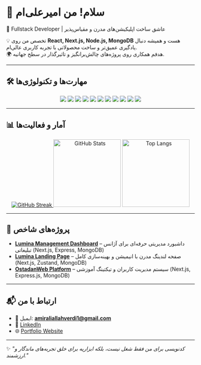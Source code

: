 # 👋 سلام! من امیرعلی‌ام  

🚀 Fullstack Developer | عاشق ساخت اپلیکیشن‌های مدرن و مقیاس‌پذیر  

💡 تخصص من روی **React, Next.js, Node.js, MongoDB** هست و همیشه دنبال یادگیری عمیق‌تر و ساخت محصولاتی با تجربه کاربری عالی‌ام.  
🌍 هدفم همکاری روی پروژه‌های چالش‌برانگیز و تاثیرگذار در سطح جهانیه.  

---

## 🛠️ مهارت‌ها و تکنولوژی‌ها

<p align="center">
  <!-- Frontend -->
  <img src="https://img.shields.io/badge/React-20232A?style=for-the-badge&logo=react&logoColor=61DAFB" />
  <img src="https://img.shields.io/badge/Next.js-000000?style=for-the-badge&logo=nextdotjs&logoColor=white" />
  <img src="https://img.shields.io/badge/TailwindCSS-38B2AC?style=for-the-badge&logo=tailwindcss&logoColor=white" />
  <img src="https://img.shields.io/badge/Redux-593D88?style=for-the-badge&logo=redux&logoColor=white" />
  <img src="https://img.shields.io/badge/Zustand-764ABC?style=for-the-badge&logo=react&logoColor=white" />

  <!-- Backend -->
  <img src="https://img.shields.io/badge/Node.js-43853D?style=for-the-badge&logo=node.js&logoColor=white" />
  <img src="https://img.shields.io/badge/Express.js-404D59?style=for-the-badge" />

  <!-- Database -->
  <img src="https://img.shields.io/badge/MongoDB-4EA94B?style=for-the-badge&logo=mongodb&logoColor=white" />

  <!-- Tools -->
  <img src="https://img.shields.io/badge/TypeScript-007ACC?style=for-the-badge&logo=typescript&logoColor=white" />
  <img src="https://img.shields.io/badge/Git-F05032?style=for-the-badge&logo=git&logoColor=white" />
  <img src="https://img.shields.io/badge/REST%20API-02569B?style=for-the-badge&logo=postman&logoColor=white" />
</p>

---

## 📊 آمار و فعالیت‌ها

<p align="center">
  
  <!-- Streak -->
  <a href="https://git.io/streak-stats">
    <img src="https://streak-stats.demolab.com?user=MeruLeo&border_radius=30&theme=radical" alt="GitHub Streak" />
  </a>
  
  <!-- Stats -->
  <img src="https://github-readme-stats.vercel.app/api?username=MeruLeo&show_icons=true&theme=radical&border_radius=20" alt="GitHub Stats" height="180" />
  
  <!-- Top Langs -->
  <img src="https://github-readme-stats.vercel.app/api/top-langs/?username=MeruLeo&layout=compact&theme=radical&border_radius=20" alt="Top Langs" height="180" />
</p>

---

## 🚀 پروژه‌های شاخص
- [**Lumina Management Dashboard**](https://my.luminemodels.ir) – داشبورد مدیریتی حرفه‌ای برای آژانس تبلیغاتی (Next.js, Express, MongoDB)  
- [**Lumina Landing Page**](https://luminemodels.ir) – صفحه لندینگ مدرن با انیمیشن و بهینه‌سازی کامل (Next.js, Zustand, MongoDB)  
- [**OstadanWeb Platform**](https://ostadanweb.com) – سیستم مدیریت کاربران و تیکتینگ آموزشی (Next.js, Express.js, MongoDB)  

---

## 📬 ارتباط با من
- 📧 ایمیل: **amiraliallahverdi1@gmail.com**  
- 💼 [LinkedIn](https://linkedin.com/in/amiraliallahverdi)  
- 🌐 [Portfolio Website](https://...)  

---

✨ *"کدنویسی برای من فقط شغل نیست، بلکه ابزاریه برای خلق تجربه‌های ماندگار و ارزشمند."*  
